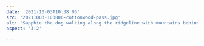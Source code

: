 ```yaml
---
date: '2021-10-03T10:38:06'
src: '20211003-103806-cottonwood-pass.jpg'
alt: 'Sapphie the dog walking along the ridgeline with mountains behind and rocks in the near foreground'
aspect: '3:2'

---
```

